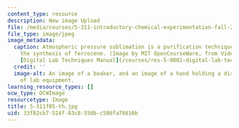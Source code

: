 ```yaml
---
content_type: resource
description: New image Upload
file: /media/courses/5-311-introductory-chemical-experimentation-fall-2005/33f82cb7524f83c8550bc586fa76616b_5-311f05-th.jpg
file_type: image/jpeg
image_metadata:
  caption: Atmospheric pressure sublimation is a purification technique used during
    the synthesis of ferrocene. (Image by MIT OpenCourseWare, from Video 8 of the
    [Digital Lab Techniques Manual](/courses/res-5-0001-digital-lab-techniques-manual-spring-2007/).)
  credit: ''
  image-alt: An image of a beaker, and an image of a hand holding a dish over a piece
    of lab equipment.
learning_resource_types: []
ocw_type: OCWImage
resourcetype: Image
title: 5-311f05-th.jpg
uid: 33f82cb7-524f-83c8-550b-c586fa76616b
---
```

